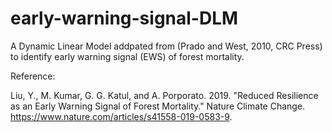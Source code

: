 # early-warning-signal-DLM

A Dynamic Linear Model addpated from (Prado and West, 2010, CRC Press) to identify early warning signal (EWS) of forest mortality. 

Reference:

Liu, Y., M. Kumar, G. G. Katul, and A. Porporato. 2019. "Reduced Resilience as an Early Warning Signal of Forest Mortality." Nature Climate Change. https://www.nature.com/articles/s41558-019-0583-9.
